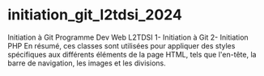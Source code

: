 # initiation_git_l2tdsi_2024
Initiation à Git
Programme Dev Web L2TDSI 
1- Initiation à Git
2- Initiation PHP
En résumé, ces classes sont utilisées pour appliquer des styles spécifiques aux différents éléments de la page HTML, tels que l'en-tête, la barre de navigation, les images et les divisions.
